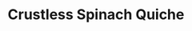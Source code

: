---
title: Crustless Spinach Quiche
favorite: true
source: 
source_url: 
yield: 9
active_time: 10
total_time: 60
tags: 
  - breakfast
  - veg
image: /uploads/quiche.jpg
ingredients: |-
  * 1 onion 
  * 1 tsp olive oil 
  * 1 clove garlic 
  * 1 (10 oz) package of frozen spinach, thawed and drained 
  * 5 large eggs 
  * 1 1/2 cups Italian cheese blend 
  * 1/2 cup milk 
  * salt and pepper
instructions: |-
  1. Preheat the oven to 350 degrees. 
  2. Chop and sauteed onions and garlic. Add spinach and keep over heat until all moisture has evaporated. 
  3. Meanwhile, beat the eggs with milk and season with salt and pepper. Mix in cheese and spinach mixture. 
  4. Pour into a greased 8" x8" baking pan, or pie plate. Cook for 35-50 minutes or until egg is set and corners are browned.
notes: Can pre-cook and drain a package of pork sausage to replace the spinach in a meat version.
---